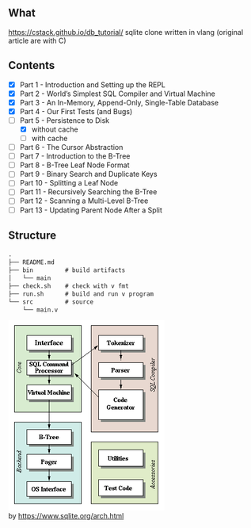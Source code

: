 ## What
https://cstack.github.io/db_tutorial/
sqlite clone written in vlang (original article are with C)

## Contents
- [x] Part 1 - Introduction and Setting up the REPL
- [x] Part 2 - World’s Simplest SQL Compiler and Virtual Machine
- [x] Part 3 - An In-Memory, Append-Only, Single-Table Database
- [x] Part 4 - Our First Tests (and Bugs)
- [ ] Part 5 - Persistence to Disk
    - [x] without cache
    - [ ] with cache
- [ ] Part 6 - The Cursor Abstraction
- [ ] Part 7 - Introduction to the B-Tree
- [ ] Part 8 - B-Tree Leaf Node Format
- [ ] Part 9 - Binary Search and Duplicate Keys
- [ ] Part 10 - Splitting a Leaf Node
- [ ] Part 11 - Recursively Searching the B-Tree
- [ ] Part 12 - Scanning a Multi-Level B-Tree
- [ ] Part 13 - Updating Parent Node After a Split

## Structure
```
.
├── README.md
├── bin         # build artifacts
│   └── main
├── check.sh    # check with v fmt
├── run.sh      # build and run v program
└── src         # source
    └── main.v
```

![architecture overview](./assets/architecture.gif)  
by https://www.sqlite.org/arch.html
